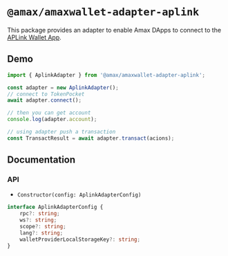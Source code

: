 # `@amax/amaxwallet-adapter-aplink`

This package provides an adapter to enable Amax DApps to connect to the  [APLink Wallet App](https://aplink.app/).

## Demo

```typescript
import { AplinkAdapter } from '@amax/amaxwallet-adapter-aplink';

const adapter = new AplinkAdapter();
// connect to TokenPocket
await adapter.connect();

// then you can get account
console.log(adapter.account);

// using adapter push a transaction
const TransactResult = await adapter.transact(acions);
```

## Documentation

### API

-   `Constructor(config: AplinkAdapterConfig)`

```typescript
interface AplinkAdapterConfig {
    rpc?: string;
    ws?: string;
    scope?: string;
    lang?: string;
    walletProviderLocalStorageKey?: string;
}
```